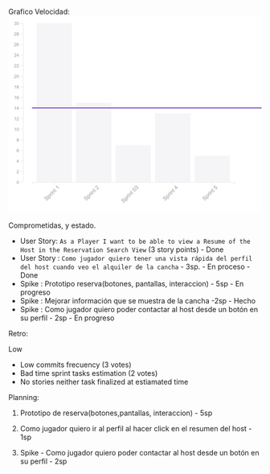 ﻿Grafico Velocidad:
![Grafica_de_velocidad](velocity.png?raw=true)

Comprometidas, y estado.    

- User Story: `As a Player I want to be able to view a Resume of the Host in the Reservation Search View` (3 story points) - Done
- User Story : `Como jugador quiero tener una vista rápida del perfil del host cuando veo el alquiler de la cancha` - 3sp. - En proceso - Done
- Spike : Prototipo reserva(botones, pantallas, interaccion) - 5sp - En progreso
- Spike : Mejorar información que se muestra de la cancha -2sp - Hecho
- Spike : Como jugador quiero poder contactar al host desde un botón en su perfil - 2sp - En progreso

Retro:

Low
- Low commits frecuency (3 votes)
- Bad time sprint tasks estimation (2 votes)
- No stories neither task finalized at estiamated time
 

Planning:

1. Prototipo de reserva(botones,pantallas, interaccion) - 5sp

2. Como jugador quiero ir al perfil al hacer click en el resumen del host - 1sp

3. Spike - Como jugador quiero poder contactar al host desde un botón en su perfil  - 2sp


